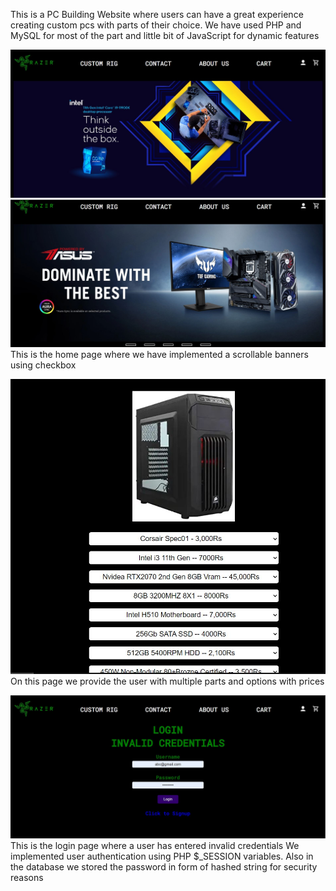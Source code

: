 This is a PC Building Website where users can have a great experience creating custom pcs with parts of their choice.
We have used PHP and MySQL for most of the part and little bit of JavaScript for dynamic features

![This is a Design Preiveiw for index page](./design/Index1.JPG)
![This is a Design Preiveiw for index page](./design/Index2.JPG)
This is the home page where we have implemented a scrollable banners using checkbox

![This is the page for selecting custom pc parts](./design/options.JPG)
On this page we provide the user with multiple parts and options with prices

![This is a priview for login page](./design/login.JPG)
This is the login page where a user has entered invalid credentials
We implemented user authentication using PHP $\_SESSION variables.
Also in the database we stored the password in form of hashed string for security reasons
